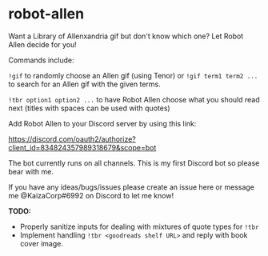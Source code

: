 # robot-allen

Want a Library of Allenxandria gif but don't know which one? Let Robot Allen decide for you!

Commands include:

`!gif` to randomly choose an Allen gif (using Tenor) or `!gif term1 term2 ...` to search for an Allen gif with the given terms.

`!tbr option1 option2 ...` to have Robot Allen choose what you should read next (titles with spaces can be used with quotes)



Add Robot Allen to your Discord server by using this link:

https://discord.com/oauth2/authorize?client_id=834824357989318679&scope=bot

The bot currently runs on all channels. This is my first Discord bot so please bear with me.

If you have any ideas/bugs/issues please create an issue here or message me @KaizaCorp#6992 on Discord to let me know! 

**TODO:**

+ Properly sanitize inputs for dealing with mixtures of quote types for `!tbr`
+ Implement handling `!tbr <goodreads shelf URL>` and reply with book cover image. 

